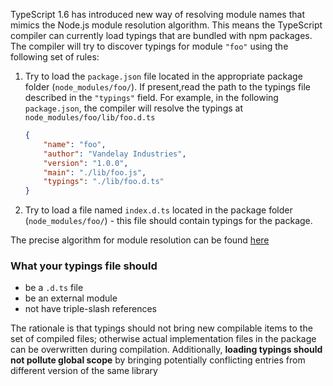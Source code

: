TypeScript 1.6 has introduced new way of resolving module names that mimics the Node.js module resolution algorithm. This means the TypeScript compiler can currently load typings that are bundled with npm packages. The compiler will try to discover typings for module `"foo"` using the following set of rules:

1. Try to load the `package.json` file located in the appropriate package folder (`node_modules/foo/`). If present,read the path to the typings file described in the `"typings"` field. For example, in the following `package.json`, the compiler will resolve the typings at `node_modules/foo/lib/foo.d.ts`

    ```JSON
    {
        "name": "foo",
        "author": "Vandelay Industries",
        "version": "1.0.0",
        "main": "./lib/foo.js",
        "typings": "./lib/foo.d.ts"
    }
    ```

2. Try to load a file named `index.d.ts` located in the package folder (`node_modules/foo/`) - this file should contain typings for the package.

The precise algorithm for module resolution can be found [here](https://github.com/Microsoft/TypeScript/issues/2338)

### What your typings file should

* be a `.d.ts` file
* be an external module
* not have triple-slash references

The rationale is that typings should not bring new compilable items to the set of compiled files; otherwise actual implementation files in the package can be overwritten during compilation.
Additionally, **loading typings should not pollute global scope** by bringing potentially conflicting entries from different version of the same library